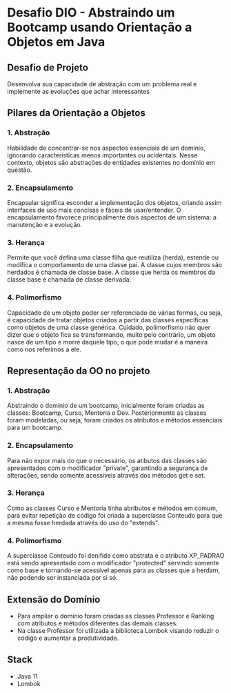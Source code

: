 # Desafio DIO - Abstraindo um Bootcamp usando Orientação a Objetos em Java

## Desafio de Projeto
Desenvolva sua capacidade de abstração com um problema real e implemente as evoluções que achar interessantes

## Pilares da Orientação a Objetos

### 1. Abstração
Habilidade de concentrar-se nos aspectos essenciais de um domínio, ignorando características menos importantes ou acidentais.
Nesse contexto, objetos são abstrações de entidades existentes no domínio em questão.

### 2. Encapsulamento
Encapsular significa esconder a implementação dos objetos, criando assim interfaces de uso mais concisas e fáceis de usar/entender.
O encapsulamento favorece principalmente dois aspectos de um sistema: a manutenção e a evolução.

### 3. Herança
Permite que você defina uma classe filha que reutiliza (herda), estende ou modifica o comportamento de uma classe pai.
A classe cujos membros são herdados é chamada de classe base. A classe que herda os membros da classe base é chamada de classe derivada.

### 4. Polimorfismo
Capacidade de um objeto poder ser referenciado de várias formas, ou seja, é capacidade de tratar objetos criados a partir
das classes específicas como objetos de uma classe genérica. Cuidado, polimorfismo não quer dizer que o objeto fica se transformando,
muito pelo contrário, um objeto nasce de um tipo e morre daquele tipo, o que pode mudar é a maneira como nos referimos a ele.

## Representação da OO no projeto

### 1. Abstração
Abstraindo o domínio de um bootcamp, inicialmente foram criadas as classes: Bootcamp, Curso, Mentoria e Dev.
Posteriormente as classes foram modeladas, ou seja, foram criados os atributos e métodos essenciais para um bootcamp.

### 2. Encapsulamento
Para não expor mais do que o necessário, os atibutos das classes são apresentados com o modificador "private",
garantindo a segurança de alterações, sendo somente acessíveis através dos métodos get e set.

### 3. Herança
Como as classes Curso e Mentoria tinha abributos e métodos em comum, para evitar repetição de código
foi criada a superclasse Conteudo para que a mesma fosse herdada através do uso do "extends".

### 4. Polimorfismo
A superclasse Conteudo foi denifida como abstrata e o atributo XP_PADRAO está sendo apresentado com o modificador "protected"
servindo somente como base e tornando-se acessível apenas para as classes que a herdam, não podendo ser instanciada por si só. 

## Extensão do Domínio
- Para ampliar o domínio foram criadas as classes Professor e Ranking com atributos e métodos diferentes das demais classes.
- Na classe Professor foi utilizada a biblioteca Lombok visando reduzir o código e aumentar a produtividade.

## Stack

- Java 11
- Lombok
